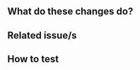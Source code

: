 <!-- Title Annotations:

  WIP: work in progress
  🐛    Fix a bug.
  ✨    Introduce new features.
  🎨    Enhance existing feature.
  ♻️    Refactor code.
  🚑️    Critical hotfix.
  ⚗️    Perform experiments.
  ⬆️    Upgrade dependencies.
  📝    Add or update documentation.
  🔨    Add or update development scripts.
  ✅    Add, update or pass tests.
  🔒️    Fix security issues.
  ⚠️    Changes in ops configuration etc. are required before deploying.
        [ Please add a link to the associated ops-issue or PR, such as in https://github.com/ITISFoundation/osparc-ops-environments or https://git.speag.com/oSparc/osparc-infra ]
  🗃️    Database table changed (relevant for devops).
  👽️    Public API changes (meaning: dev features are moved to being exposed in production)
  🚨    Do manual testing when deployed

or from https://gitmoji.dev/
-->

## What do these changes do?


## Related issue/s
<!-- LINK to other issues and add prefix `closes`, `fixes`, `resolves`-->


## How to test

<!-- Give REVIEWERS some hits or code snippets on how could this be tested -->
